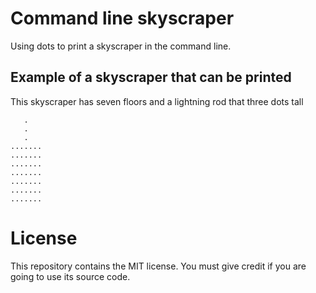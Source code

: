 # Command line skyscraper
Using dots to print a skyscraper in the command line.

## Example of a skyscraper that can be printed

This skyscraper has seven floors and a lightning rod that three dots tall

```
   .
   .
   .
.......
.......
.......
.......
.......
.......
.......
```

# License
This repository contains the MIT license. You must give credit if you are going to use its source code.
